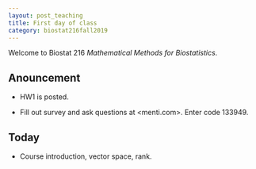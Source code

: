 ```yaml
---
layout: post_teaching
title: First day of class
category: biostat216fall2019
---
```


Welcome to Biostat 216 *Mathematical Methods for Biostatistics*.

## Anouncement

* HW1 is posted.

* Fill out survey and ask questions at <menti.com>. Enter code 133949.

## Today

* Course introduction, vector space, rank.
